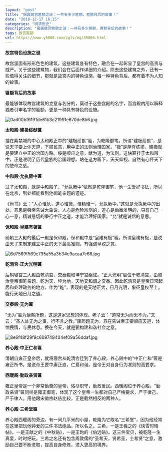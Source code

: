 ```yaml
---
layout: "post"
title: "揭露故宫匾额之谜：一共有多少匾额，匾额背后的故事！"
date: "2018-12-17 16:15"
categories: "明清历史"
description: "揭露故宫匾额之谜：一共有多少匾额，匾额背后的故事！"
tags: 故宫匾额
url: https://www.y5000.com/zgls/mq/35066.html
---
```






**故宫特色设施之谜**

故宫里面有形形色色的建筑，这些建筑各有特色，融合在一起彰显了皇宫的高贵与威严。关于这些建筑物，我们会在后面作详细的介绍。除去这些建筑之外，还有一些值得关注的细节，那就是故宫内的特色设施，每一种特色背后，都有着不为人知的故事。

 **匾额背后的故事**

最能够体现故宫建筑的立意与名分的，莫过于这些宫殿的名字，而宫殿内用以解释或者引申名字的匾额，更是一种具有特色的设施。

![0ad00bf6191de61b3c21991e670de8b6.jpg](https://img.y5000.com/uploads/allimg/181018/0ad00bf6191de61b3c21991e670de8b6.jpg)

 **太和殿·建极绥猷匾**

挂在紫禁城的中心太和殿正中的“建极绥猷”匾，为乾隆御笔。所谓“建极绥猷”，是说天子要上体天道，下顺民意，用中正的法则治理国家。“极”是屋脊栋梁，建极就是要建立中正的治国方略。绥是顺应之意，猷为道，为法则。这块匾挂于太和殿中，正是说明了历代皇族的治国理想。站在这方匾下，天天仰视，自然有心怀天下的使命之感。

 **中和殿·允执厥中匾**

过了太和殿，就是中和殿了。“允执厥中”依然是乾隆御笔，他一生爱好书法，所以在北京，到处都能看到他御笔亲题的遗迹。

《尚书》云：“人心惟危，道心惟微，惟精惟一，允执厥中。”这就是允执厥中的出处。意思是舜帝告诫大禹说，人心是危险难测的，道心是幽微难明的，只有自己一心一意，精诚恳切的秉行中正之道，才能治理好国家。“允”就是诚信的意思。

 **保和殿·皇建有极匾**

前朝三大殿的最后一殿是保和殿。保和殿中是“皇建有极”匾。所谓皇建有极，是说由天子来制定建立中正的天下最高准则。有强调皇权之意。

![6d7569f569c735a55a3b34c9aeaa7c66.jpg](https://img.y5000.com/uploads/allimg/181018/6d7569f569c735a55a3b34c9aeaa7c66.jpg)

 **乾清宫·正大光明匾**

后朝寝宫三大殿由乾清宫、交泰殿和坤宁宫组成。“正大光明”匾位于乾清宫，由顺治皇帝御笔亲题。乾为天，坤为地，天地交和谓之交泰。因此乾清宫是皇帝日常起居和处理政务的地方。作为“乾”，表现的是天地正大，日月光明，象征皇权至上，能行天地日月之道。

 **交泰殿·无为匾**

“无为”匾为康熙所题，这是道家思想的体现。老子云：“道常无为而无不为。”又云：“圣人处无为之事，行不言之教。”康熙题无为，意在告诫帝王要顺应天道，体恤民情，与民休息。换在今天，就是要构建和谐社会之意。

![8e6f48f29f9c609748404ef09a56ddaf.jpg](https://img.y5000.com/uploads/allimg/181018/8e6f48f29f9c609748404ef09a56ddaf.jpg)

 **养心殿·中正仁和匾**

清朝自雍正皇帝后，就将寝宫从乾清宫迁到了养心殿。养心殿中的“中正仁和”匾是雍正所书，是说帝王要中庸正直，仁爱和谐。是帝王对自身行为准则的高要求。

 **西暖阁·勤政亲贤匾**

雍正皇帝是一个非常勤奋的皇帝，恪尽职守，勤政爱民。西暖阁位于养心殿，“勤政亲贤”匾同样是雍正御笔，体现了这个皇帝一生都对自己严格要求，严于律己，严于律人。用他跟宋徽宗赵佶比较，正是截然相反的两种人。

 **养心殿·三希堂匾**

养心殿西暖阁的旁边，有一间几平米的小屋，乾隆为它取名“三希堂”，因为他经常在这里把玩他钟爱的三件书法绝品，所以名之。三希，一是王羲之的《快雪时晴帖》，一是王献之的《中秋贴》，一是王珣的《伯远贴》。这三件宝贝，被乾隆一生真爱，时时把玩。三希之名还有包含周敦儒的“圣希天，贤希圣，士希贤”之意，激励自己要不断进取，提高自身修炼，进入更高的境界。

